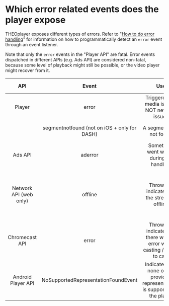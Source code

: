 # Which error related events does the player expose

THEOplayer exposes different types of errors. Refer to "[How to do error handling](../how-to-guides/07-miscellaneous/04-error/01-how-to-do-error-handling.md)"
for information on how to programmatically detect an `error` event through an event listener.

Note that only the `error` events in the "Player API" are fatal.
Error events dispatched in different APIs (e.g. Ads API) are considered non-fatal, because some level of playback might still be possible, or the video player might recover from it.

|          API           |                    Event                     |                                      Use                                       |                             Example/how to trigger                              |
| :--------------------: | :------------------------------------------: | :----------------------------------------------------------------------------: | :-----------------------------------------------------------------------------: |
|         Player         |                    error                     |                 Triggered for media issues, NOT network issues                 |                            A poorly encoded segment                             |
|                        | segmentnotfound (not on iOS + only for DASH) |                            A segment was not found                             |                           A 404 returned on a segment                           |
|        Ads API         |                   aderror                    |                    Something went wrong during ad handling                     |                            Empty ad tag / Adblocker                             |
| Network API (web only) |                   offline                    |                 Thrown to indicate that the stream is offline                  | DASH: take whole stream offline <br/><br/>HLS: take 1 segment offline is enough |
|     Chromecast API     |                    error                     |   Thrown to indicate that there was an error while casting / trying to cast    |                 Unplugged Chromecast power cable during casting                 |
|   Android Player API   |     NoSupportedRepresentationFoundEvent      | Indicates that none of the provided representations is supported by the player |                    Trying to play a 4k stream encoded in AV1                    |
